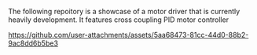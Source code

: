 The following repoitory is a showcase of a motor driver that is currently heavily development. It features cross coupling PID motor controller 



https://github.com/user-attachments/assets/5aa68473-81cc-44d0-88b2-9ac8dd6b5be3

